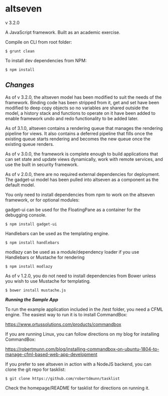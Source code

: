 altseven
=========

v 3.2.0

A JavaScript framework. Built as an academic exercise.


Compile on CLI from root folder:

    $ grunt clean

To install dev dependencies from NPM:

    $ npm install


***Changes***
--------

As of v 3.2.0, the altseven model has been modified to suit the needs of the framework. Binding code has been stripped from it, get and set have been modified to deep copy objects so no variables are shared outside the model, a history stack and functions to operate on it have been added to enable framework undo and redo functionality to be added later.

As of 3.1.0, altseven contains a rendering queue that manages the rendering pipeline for views. It also contains a deferred pipeline that fills once the existing queue starts rendering and becomes the new queue once the existing queue renders.

As of v 3.0.0, the framework is complete enough to build applications that can set state and update views dynamically, work with remote services, and use the built in security framework.

As of v 2.0.0, there are no required external dependencies for deployment. The gadget-ui model has been pulled into altseven as a component as the default model.

You only need to install dependencies from npm to work on the altseven framework, or for optional modules:

gadget-ui can be used for the FloatingPane as a container for the debugging console.

    $ npm install gadget-ui

Handlebars can be used as the templating engine.

    $ npm install handlebars

modlazy can be used as a module/dependency loader if you use Handlebars or Mustache for rendering

    $ npm install modlazy


As of v 1.2.0, you do not need to install dependencies from Bower unless you wish to use Mustache for templating.

    $ bower install mustache.js


***Running the Sample App***

To run the example application included in the /test folder, you need a CFML engine. The easiest way to run it is to install CommandBox:

https://www.ortussolutions.com/products/commandbox

If you are running Linux, you can follow directions on my blog for installing CommandBox:

https://robertmunn.com/blog/installing-commandbox-on-ubuntu-1804-to-manage-cfml-based-web-app-development


If you prefer to see altseven in action with a NodeJS backend, you can clone the git repo for tasklist:

    $ git clone https://github.com/robertdmunn/tasklist

Check the homepage/README for tasklist for directions on running it.
